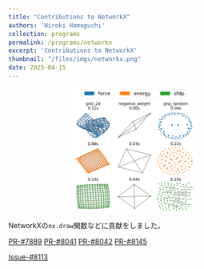 ```yaml
---
title: "Contributions to NetworkX"
authors: 'Hiroki Hamaguchi'
collection: programs
permalink: /programs/networkx
excerpt: 'Contributions to NetworkX'
thumbnail: "/files/imgs/networkx.png"
date: 2025-04-15
---
```


<img src="/files/imgs/networkx.png" alt="networkx" width="50%" style="display: block; margin: 0 auto;">

NetworkXの`nx.draw`関数などに貢献をしました。

[PR-#7889](https://github.com/networkx/networkx/pull/7889)
[PR-#8041](https://github.com/networkx/networkx/pull/8041)
[PR-#8042](https://github.com/networkx/networkx/pull/8042)
[PR-#8145](https://github.com/networkx/networkx/pull/8145)

[Issue-#8113](https://github.com/networkx/networkx/issues/8113)
